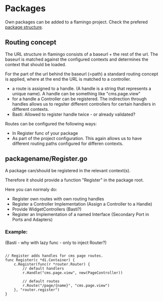 # Packages

Own packages can be added to a flamingo project. 
Check the prefered [package structure](structure.md).


## Routing concept

The URL structure in flamingo consists of a baseurl + the rest of the url.
The baseurl is matched against the configured contexts and determines the context that should be loaded.

For the part of the url behind the baseurl (=path) a standard routing concept is applied, where at the end the URL is matched to a controller.

* a route is assigned to a handle. (A handle is a string that represents a unique name). A handle can be something like "cms.page.view"
* for a handle a Controller can be registered. The indirection through handles allows us to regsiter different controllers for certain handlers in different contexts.
* Basti: Allowed to register handle twice - or already validated?

Routes can be configured the following ways:
* In Register func of your package
* As part of the project configuration. This again allows us to have different routing paths configured for differen contexts.


## packagename/Register.go

A package can/should be registered in the relevant context(s).

Therefore it should provide a function "Register" in the package root. 

Here you can normaly do:
* Register own routes with own routing handles
* Register a Controller Implementation (Assign a Controller to a Handle)
* Provide WidgetControllers (Basti?)
* Register an Implementation of a named Interface (Secondary Port in Ports and Adapters)

### Example:
(Basti - why with lazy func - only to inject Router?)
```

// Register adds handles for cms page routes.
func Register(c *di.Container) {
	c.Register(func(r *router.Router) {
		// default handlers
		r.Handle("cms.page.view", new(PageController))

		// default routes
		r.Route("/page/{name}", "cms.page.view")
	}, "router.register")
}

```
